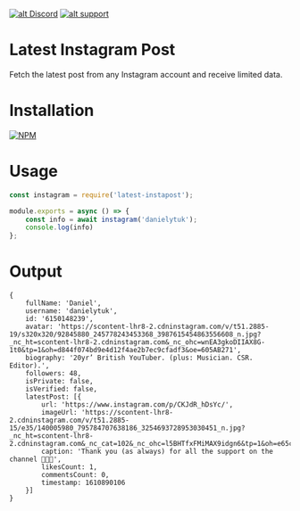 <a href='http://dytuk.me/discord' target='_blank'>![alt Discord](https://img.shields.io/discord/659873886271438848?color=7289da&logo=discord&logoColor=white)</a> <a href='https://dytuk.me/bmac' target='_blank'>![alt support](https://img.shields.io/badge/donate-blue)</a>

# Latest Instagram Post
Fetch the latest post from any Instagram account and receive limited data.

# Installation
[![NPM](https://nodei.co/npm/latest-instapost.png)](https://nodei.co/npm/latest-instapost)

#  Usage
```javascript
const instagram = require('latest-instapost');

module.exports = async () => {
    const info = await instagram('danielytuk');
	console.log(info)
};
```

# Output
```
{
    fullName: 'Daniel',
    username: 'danielytuk',
    id: '6150148239',
    avatar: 'https://scontent-lhr8-2.cdninstagram.com/v/t51.2885-19/s320x320/92845880_245778243453368_3987615454863556608_n.jpg?_nc_ht=scontent-lhr8-2.cdninstagram.com&_nc_ohc=wnEA3gkoDIIAX8G-1t0&tp=1&oh=d844f074bd9e4d12f4ae2b7ec9cfadf3&oe=605AB271',
    biography: '20yr’ British YouTuber. (plus: Musician. CSR. Editor).',
    followers: 48,
    isPrivate: false,
    isVerified: false,
    latestPost: [{
        url: 'https://www.instagram.com/p/CKJdR_hDsYc/',
        imageUrl: 'https://scontent-lhr8-2.cdninstagram.com/v/t51.2885-15/e35/140005980_795784707638186_3254693728953030451_n.jpg?_nc_ht=scontent-lhr8-2.cdninstagram.com&_nc_cat=102&_nc_ohc=l5BHTfxFMiMAX9idgn6&tp=1&oh=e65c705cd0b42f74f7eb17fefff3e44a&oe=605CD5E7',
        caption: 'Thank you (as always) for all the support on the channel 💖💖💖',
        likesCount: 1,
        commentsCount: 0,
        timestamp: 1610890106
    }]
}
```